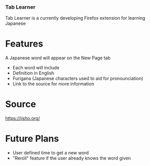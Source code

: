 ### Tab Learner
Tab Learner is a currently developing Firefox extension for learning Japanese

# Features
A Japanese word will appear on the New Page tab
  - Each word will include 
  - Definition in English 
  - Furigana (Japanese characters used to aid for pronounciation)
  - Link to the source for more information

# Source
https://jisho.org/

# Future Plans
- User defined time to get a new word
- "Reroll" feature if the user already knows the word given
